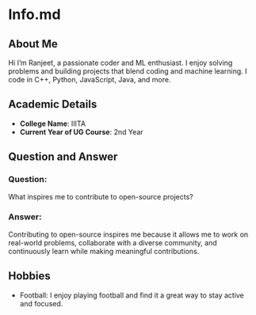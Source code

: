 # Info.md

## About Me

Hi I’m Ranjeet, a passionate coder and ML enthusiast. I enjoy solving problems and building projects that blend coding and machine learning. I code in C++, Python, JavaScript, Java, and more.

## Academic Details
- **College Name**: IIITA
- **Current Year of UG Course**: 2nd Year  

## Question and Answer
### Question:
What inspires me to contribute to open-source projects?

### Answer:
Contributing to open-source inspires me because it allows me to work on real-world problems, collaborate with a diverse community, and continuously learn while making meaningful contributions.

## Hobbies
- Football: I enjoy playing football and find it a great way to stay active and focused.
